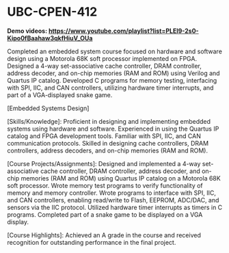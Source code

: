 # UBC-CPEN-412
**Demo videos: https://www.youtube.com/playlist?list=PLEl9-2s0-Kipo0fBaahaw3qkfHiuV_OUa**

Completed an embedded system course focused on hardware and software design using a Motorola 68K soft processor implemented on FPGA. Designed a 4-way set-associative cache controller, DRAM controller, address decoder, and on-chip memories (RAM and ROM) using Verilog and Quartus IP catalog. Developed C programs for memory testing, interfacing with SPI, IIC, and CAN controllers, utilizing hardware timer interrupts, and part of a VGA-displayed snake game.

[Embedded Systems Design]

[Skills/Knowledge]: Proficient in designing and implementing embedded systems using hardware and software. Experienced in using the Quartus IP catalog and FPGA development tools. Familiar with SPI, IIC, and CAN communication protocols. Skilled in designing cache controllers, DRAM controllers, address decoders, and on-chip memories (RAM and ROM).

[Course Projects/Assignments]: Designed and implemented a 4-way set-associative cache controller, DRAM controller, address decoder, and on-chip memories (RAM and ROM) using Quartus IP catalog on a Motorola 68K soft processor. Wrote memory test programs to verify functionality of memory and memory controller. Wrote programs to interface with SPI, IIC, and CAN controllers, enabling read/write to Flash, EEPROM, ADC/DAC, and sensors via the IIC protocol. Utilized hardware timer interrupts as timers in C programs. Completed part of a snake game to be displayed on a VGA display.

[Course Highlights]: Achieved an A grade in the course and received recognition for outstanding performance in the final project.
